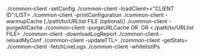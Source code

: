   ./common-client -setConfig
  ./common-client -loadClient=<"CLIENT ID"/LIST>
  ./common-client -printConfiguration
  ./common-client -warmupCache [./path/to/URLlist FILE (optional)]
  ./common-client -purgeAllCache
  ./common-client -purgeURLCache <URI> OR <Image URL> OR <./path/to/URLlist FILE>
  ./common-client -downloadLogReport <date>
  ./common-client -reloadMyConf
  ./common-client -updateTTL=<TTL>
  ./common-client -getStats=<month>
  ./common-client -fetchLiveLogs
  ./common-client -whitelistIPs <Space separated IPV4 and IPV6>
